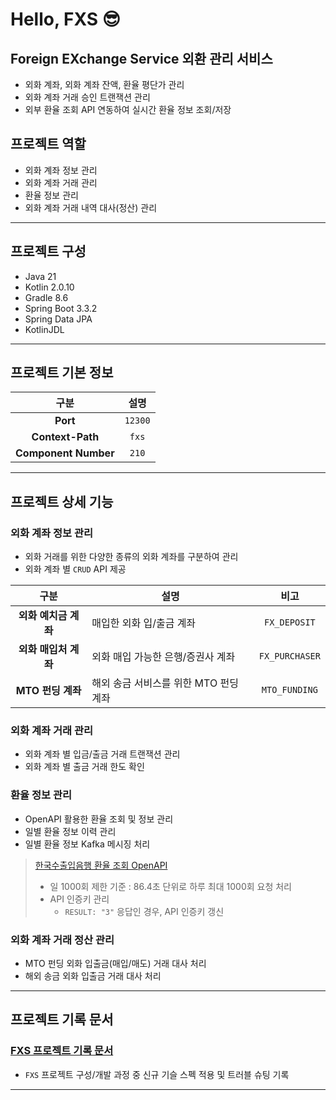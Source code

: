 # Hello, FXS 😎

## Foreign EXchange Service 외환 관리 서비스

- 외화 계좌, 외화 계좌 잔액, 환율 평단가 관리
- 외화 계좌 거래 승인 트랜잭션 관리
- 외부 환율 조회 API 연동하여 실시간 환율 정보 조회/저장

## 프로젝트 역할

- 외화 계좌 정보 관리 
- 외화 계좌 거래 관리
- 환율 정보 관리
- 외화 계좌 거래 내역 대사(정산) 관리

---

## 프로젝트 구성

- Java 21
- Kotlin 2.0.10
- Gradle 8.6
- Spring Boot 3.3.2
- Spring Data JPA
- KotlinJDL

---

## 프로젝트 기본 정보

|          구분          |   설명    |
|:--------------------:|:-------:|
|       **Port**       | `12300` |
|   **Context-Path**   |  `fxs`  |
| **Component Number** |  `210`  |

---

## 프로젝트 상세 기능

### 외화 계좌 정보 관리

- 외화 거래를 위한 다양한 종류의 외화 계좌를 구분하여 관리
- 외화 계좌 별 `CRUD` API 제공

|      구분       | 설명                      |       비고       |
|:-------------:|-------------------------|:--------------:|
| **외화 예치금 계좌** | 매입한 외화 입/출금 계좌          |  `FX_DEPOSIT`  |
| **외화 매입처 계좌** | 외화 매입 가능한 은행/증권사 계좌     | `FX_PURCHASER` |
| **MTO 펀딩 계좌** | 해외 송금 서비스를 위한 MTO 펀딩 계좌 | `MTO_FUNDING`  |

### 외화 계좌 거래 관리

- 외화 계좌 별 입금/출금 거래 트랜잭션 관리
- 외화 계좌 별 출금 거래 한도 확인

### 환율 정보 관리

- OpenAPI 활용한 환율 조회 및 정보 관리
- 일별 환율 정보 이력 관리
- 일별 환율 정보 Kafka 메시징 처리

> [한국수출입음행 환율 조회 OpenAPI](https://www.koreaexim.go.kr/ir/HPHKIR020M01?apino=2&viewtype=C&searchselect=&searchword=)
> - 일 1000회 제한 기준 : 86.4초 단위로 하루 최대 1000회 요청 처리
> - API 인증키 관리
>   - `RESULT: "3"` 응답인 경우, API 인증키 갱신

### 외화 계좌 거래 정산 관리

- MTO 펀딩 외화 입출금(매입/매도) 거래 대사 처리
- 해외 송금 외화 입출금 거래 대사 처리

---

## 프로젝트 기록 문서

### [FXS 프로젝트 기록 문서](./deploy/docs/project_record_docs)

- `FXS` 프로젝트 구성/개발 과정 중 신규 기슬 스펙 적용 및 트러블 슈팅 기록

---
